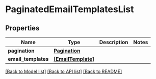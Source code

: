 # PaginatedEmailTemplatesList


## Properties
Name | Type | Description | Notes
------------ | ------------- | ------------- | -------------
**pagination** | [**Pagination**](Pagination.md) |  | 
**email_templates** | [**[EmailTemplate]**](EmailTemplate.md) |  | 

[[Back to Model list]](../README.md#documentation-for-models) [[Back to API list]](../README.md#documentation-for-api-endpoints) [[Back to README]](../README.md)


